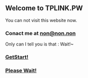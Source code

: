 ## Welcome to TPLINK.PW

You can not visit this website now.

### Conact me at non@non.non

Only can I tell you is that : Wait!~

### <a href="./getstart.zip">GetStart!</a>
### <a href="./js.htm">Please Wait!</a>
